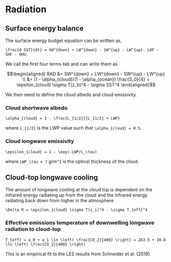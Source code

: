 # Radiation

## Surface energy balance
The surface energy budget equation can be written as,

``\frac{d SST}{dt} = SW^{down} + LW^{down} - SW^{up} - LW^{up}- LHF - SHF - OHU.``

We call the first four terms ``RAD`` and can write them as

```math
\begin{aligned} 
    RAD &= SW^{down} + LW^{down} - SW^{up} - LW^{up} \\ 
    &= (1 - \alpha_{cloud})(1 - \alpha_{ocean}) \frac{S_0}{4} + \epsilon_{cloud} \sigma T(z_b)^4 - \sigma SST^4
\end{aligned}
```

We then need to define the cloud albedo and cloud emissivity.

### Cloud shortwave albedo
``\alpha_{cloud} = 1 - \frac{L_{1/2}}{L_{1/2} + LWP}``

where ``L_{1/2}`` is the LWP value such that ``\alpha_{cloud} = 0.5``.

### Cloud longwave emissivity 
``\epsilon_{cloud} = 1 - \exp(-LWP/L_\tau)``

where ``LWP_\tau = 7`` g/m``^2`` is the optical thickness of the cloud.

## Cloud-top longwave cooling 
The amount of longwave cooling at the cloud top is dependent on the infrared energy radiating up from the cloud and the infrared energy radiating back down from higher in the atmosphere.

``\Delta R = \epsilon_{cloud} \sigma T(z_i)^4 - \sigma T_{eff}^4``

### Effective emissions temperature of downwelling longwave radiation to cloud-top
``T_{eff} = a_0 + a_1 \ln \left( \frac{CO_2}{400} \right) = 263.5 + 10.8 \ln \left( \frac{CO_2}{400} \right)``

This is an empirical fit to the LES results from Schneider et al. (2019). 